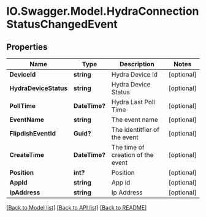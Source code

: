 # IO.Swagger.Model.HydraConnectionStatusChangedEvent
## Properties

Name | Type | Description | Notes
------------ | ------------- | ------------- | -------------
**DeviceId** | **string** | Hydra Device Id | [optional] 
**HydraDeviceStatus** | **string** | Hydra Device Status | [optional] 
**PollTime** | **DateTime?** | Hydra Last Poll Time | [optional] 
**EventName** | **string** | The event name | [optional] 
**FlipdishEventId** | **Guid?** | The identitfier of the event | [optional] 
**CreateTime** | **DateTime?** | The time of creation of the event | [optional] 
**Position** | **int?** | Position | [optional] 
**AppId** | **string** | App id | [optional] 
**IpAddress** | **string** | Ip Address | [optional] 

[[Back to Model list]](../README.md#documentation-for-models) [[Back to API list]](../README.md#documentation-for-api-endpoints) [[Back to README]](../README.md)

